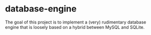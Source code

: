 # database-engine
The goal of this project is to implement a (very) rudimentary database engine that is loosely based on a hybrid between MySQL and SQLite.
